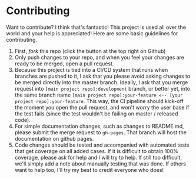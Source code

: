 # Contributing

Want to contribute? I think that's fantastic! This project is used all over the world and your help is appreciated! Here are some basic guidelines for contributing.

1. First, *fork* this repo (click the button at the top right on Github)
2. Only push changes to your repo, and when you feel your changes are ready to be merged, open a pull request.
3. Because this project is tied into a CI/CD system that runs when branches are pushed to it, I ask that you please avoid asking changes to be merged directly into the master branch. Ideally, I ask that you merge request into `[main project repo]:development` branch, or better yet, into the same branch name `[main project repo]:your-feature <-- [your project repo]:your-feature`. This way, the CI pipeline should kick-off the moment you open the pull request, and won't worry the user base if the test fails (since the test wouldn't be failing on master / released code).
4. For simple documentation changes, such as changes to README.md, please submit the merge request to `gh-pages`. That branch will host the documentation on github pages.
5. Code changes should be tested and accompanied with automated tests that get coverage on all added cases. If it is difficult to obtain 100% coverage, please ask for help and I will try to help. If still too difficult, we'll simply add a note about manually testing that was done. If others want to help too, I'll try my best to credit everyone who does!
